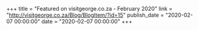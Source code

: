 +++
title = "Featured on visitgeorge.co.za - February 2020"
link = "http://visitgeorge.co.za/Blog/BlogItem/?id=15"
publish_date = "2020-02-07 00:00:00"
date = "2020-02-07 00:00:00"
+++
